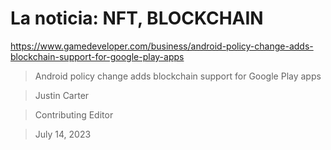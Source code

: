 # La noticia: NFT, BLOCKCHAIN

https://www.gamedeveloper.com/business/android-policy-change-adds-blockchain-support-for-google-play-apps

> Android policy change adds blockchain support for Google Play apps

> Justin Carter

> Contributing Editor

> July 14, 2023
